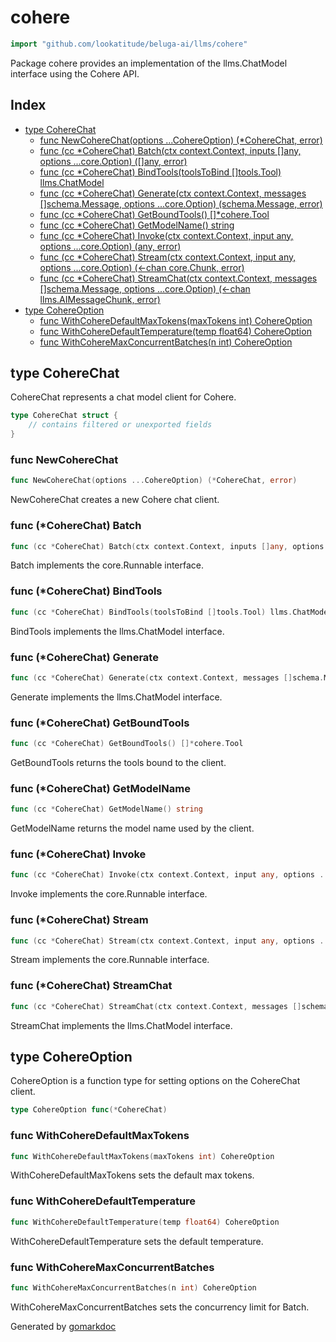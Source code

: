 <!-- Code generated by gomarkdoc. DO NOT EDIT -->

# cohere

```go
import "github.com/lookatitude/beluga-ai/llms/cohere"
```

Package cohere provides an implementation of the llms.ChatModel interface using the Cohere API.

## Index

- [type CohereChat](<#CohereChat>)
  - [func NewCohereChat\(options ...CohereOption\) \(\*CohereChat, error\)](<#NewCohereChat>)
  - [func \(cc \*CohereChat\) Batch\(ctx context.Context, inputs \[\]any, options ...core.Option\) \(\[\]any, error\)](<#CohereChat.Batch>)
  - [func \(cc \*CohereChat\) BindTools\(toolsToBind \[\]tools.Tool\) llms.ChatModel](<#CohereChat.BindTools>)
  - [func \(cc \*CohereChat\) Generate\(ctx context.Context, messages \[\]schema.Message, options ...core.Option\) \(schema.Message, error\)](<#CohereChat.Generate>)
  - [func \(cc \*CohereChat\) GetBoundTools\(\) \[\]\*cohere.Tool](<#CohereChat.GetBoundTools>)
  - [func \(cc \*CohereChat\) GetModelName\(\) string](<#CohereChat.GetModelName>)
  - [func \(cc \*CohereChat\) Invoke\(ctx context.Context, input any, options ...core.Option\) \(any, error\)](<#CohereChat.Invoke>)
  - [func \(cc \*CohereChat\) Stream\(ctx context.Context, input any, options ...core.Option\) \(\<\-chan core.Chunk, error\)](<#CohereChat.Stream>)
  - [func \(cc \*CohereChat\) StreamChat\(ctx context.Context, messages \[\]schema.Message, options ...core.Option\) \(\<\-chan llms.AIMessageChunk, error\)](<#CohereChat.StreamChat>)
- [type CohereOption](<#CohereOption>)
  - [func WithCohereDefaultMaxTokens\(maxTokens int\) CohereOption](<#WithCohereDefaultMaxTokens>)
  - [func WithCohereDefaultTemperature\(temp float64\) CohereOption](<#WithCohereDefaultTemperature>)
  - [func WithCohereMaxConcurrentBatches\(n int\) CohereOption](<#WithCohereMaxConcurrentBatches>)


<a name="CohereChat"></a>
## type CohereChat

CohereChat represents a chat model client for Cohere.

```go
type CohereChat struct {
    // contains filtered or unexported fields
}
```

<a name="NewCohereChat"></a>
### func NewCohereChat

```go
func NewCohereChat(options ...CohereOption) (*CohereChat, error)
```

NewCohereChat creates a new Cohere chat client.

<a name="CohereChat.Batch"></a>
### func \(\*CohereChat\) Batch

```go
func (cc *CohereChat) Batch(ctx context.Context, inputs []any, options ...core.Option) ([]any, error)
```

Batch implements the core.Runnable interface.

<a name="CohereChat.BindTools"></a>
### func \(\*CohereChat\) BindTools

```go
func (cc *CohereChat) BindTools(toolsToBind []tools.Tool) llms.ChatModel
```

BindTools implements the llms.ChatModel interface.

<a name="CohereChat.Generate"></a>
### func \(\*CohereChat\) Generate

```go
func (cc *CohereChat) Generate(ctx context.Context, messages []schema.Message, options ...core.Option) (schema.Message, error)
```

Generate implements the llms.ChatModel interface.

<a name="CohereChat.GetBoundTools"></a>
### func \(\*CohereChat\) GetBoundTools

```go
func (cc *CohereChat) GetBoundTools() []*cohere.Tool
```

GetBoundTools returns the tools bound to the client.

<a name="CohereChat.GetModelName"></a>
### func \(\*CohereChat\) GetModelName

```go
func (cc *CohereChat) GetModelName() string
```

GetModelName returns the model name used by the client.

<a name="CohereChat.Invoke"></a>
### func \(\*CohereChat\) Invoke

```go
func (cc *CohereChat) Invoke(ctx context.Context, input any, options ...core.Option) (any, error)
```

Invoke implements the core.Runnable interface.

<a name="CohereChat.Stream"></a>
### func \(\*CohereChat\) Stream

```go
func (cc *CohereChat) Stream(ctx context.Context, input any, options ...core.Option) (<-chan core.Chunk, error)
```

Stream implements the core.Runnable interface.

<a name="CohereChat.StreamChat"></a>
### func \(\*CohereChat\) StreamChat

```go
func (cc *CohereChat) StreamChat(ctx context.Context, messages []schema.Message, options ...core.Option) (<-chan llms.AIMessageChunk, error)
```

StreamChat implements the llms.ChatModel interface.

<a name="CohereOption"></a>
## type CohereOption

CohereOption is a function type for setting options on the CohereChat client.

```go
type CohereOption func(*CohereChat)
```

<a name="WithCohereDefaultMaxTokens"></a>
### func WithCohereDefaultMaxTokens

```go
func WithCohereDefaultMaxTokens(maxTokens int) CohereOption
```

WithCohereDefaultMaxTokens sets the default max tokens.

<a name="WithCohereDefaultTemperature"></a>
### func WithCohereDefaultTemperature

```go
func WithCohereDefaultTemperature(temp float64) CohereOption
```

WithCohereDefaultTemperature sets the default temperature.

<a name="WithCohereMaxConcurrentBatches"></a>
### func WithCohereMaxConcurrentBatches

```go
func WithCohereMaxConcurrentBatches(n int) CohereOption
```

WithCohereMaxConcurrentBatches sets the concurrency limit for Batch.

Generated by [gomarkdoc](<https://github.com/princjef/gomarkdoc>)
